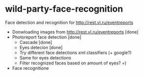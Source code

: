 # wild-party-face-recognition

Face detection and recognition for http://rest.vl.ru/eventreports

* Donwloading images from http://rest.vl.ru/eventreports [done]
* Photoreport face detection [done]
  * Cascade [done]
  * Eyes detecion [done]
  * Try different face detections xml classifiers (+ google?)
  * Same for eyes detections
  * Filter recognized faces based on amount of eyes? =)
* Face recognitione

